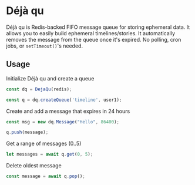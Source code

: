 # Déjà qu

Déjà qu is Redis-backed FIFO message queue for storing ephemeral data. It allows you to easily build ephemeral timelines/stories. It automatically removes the message from the queue once it's expired. No polling, cron jobs, or `setTimeout()`'s needed. 

## Usage

Initialize Déjà qu and create a queue
```javascript
const dq = DejaQu(redis);

const q = dq.createQueue('timeline', user1);
```

Create and add a message that expires in 24 hours
```javascript
const msg = new dq.Message("Hello", 86400);

q.push(message);
```

Get a range of messages (0..5)
```javascript
let messages = await q.get(0, 5);
```

Delete oldest message
```javascript
const message = await q.pop();
```
